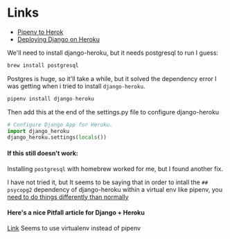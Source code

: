 # Links
- [Pipenv to Herok](https://towardsdatascience.com/pipenv-to-heroku-easy-app-deployment-1c60b0e50996)
- [Deploying Django on Heroku](https://devcenter.heroku.com/articles/deploying-python)

We'll need to install django-heroku, but it needs postgresql to run I guess:
```python
brew install postgresql
```

Postgres is huge, so it'll take a while, but it solved the dependency error I was getting when i tried to install `django-heroku`.

```python
pipenv install django-heroku
```

Then add this at the end of the settings.py file to configure django-heroku

```python
# Configure Django App for Heroku.
import django_heroku
django_heroku.settings(locals())
```


#### If this still doesn't work:
Installing `postgresql` with homebrew worked for me, but I found another fix.

I have not tried it, but It seems to be saying that in order to intall the `## psycopg2` dependency of django-heroku within a virtual env like pipenv, you[ need to do things differently than normally](http://web.archive.org/web/20140615091953/http://goshawknest.wordpress.com/2011/02/16/how-to-install-psycopg2-under-virtualenv/)


#### Here's a nice Pitfall article for Django + Heroku
[Link](https://bennettgarner.medium.com/deploying-django-to-heroku-procfile-static-root-other-pitfalls-e7ab8b2ba33b)
Seems to use virtualenv instead of pipenv